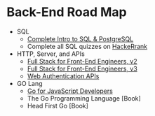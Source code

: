 # Back-End Road Map

- SQL
  - [Complete Intro to SQL & PostgreSQL](https://frontendmasters.com/courses/sql/)
  - Complete all SQL quizzes on [HackeRrank](https://www.hackerrank.com/domains/sql)
- HTTP, Server, and APIs
  - [Full Stack for Front-End Engineers, v2](https://frontendmasters.com/courses/fullstack-v2/)
  - [Full Stack for Front-End Engineers, v3](https://frontendmasters.com/courses/fullstack-v3/)
  - [Web Authentication APIs](https://frontendmasters.com/courses/web-auth-apis/)
- GO Lang
  - [Go for JavaScript Developers](https://frontendmasters.com/courses/go-for-js-devs/)
  - The Go Programming Language [Book]
  - Head First Go [Book]
